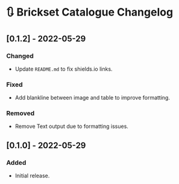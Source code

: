 # :arrows_clockwise: Brickset Catalogue Changelog


## [0.1.2] - 2022-05-29

### Changed
- Update `README.md` to fix shields.io links.
### Fixed
- Add blankline between image and table to improve formatting.

### Removed
- Remove Text output due to formatting issues.
## [0.1.0] - 2022-05-29
### Added
- Initial release.
